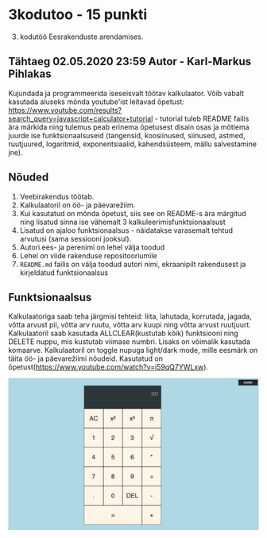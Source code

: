# 3kodutoo - 15 punkti
3. kodutöö Eesrakenduste arendamises.

## Tähtaeg 02.05.2020 23:59 Autor - Karl-Markus Pihlakas

Kujundada ja programmeerida iseseisvalt töötav kalkulaator. Võib vabalt kasutada aluseks mõnda youtube'ist leitavad õpetust: https://www.youtube.com/results?search_query=javascript+calculator+tutorial - tutorial tuleb README failis ära märkida ning tulemus peab erinema õpetusest disain osas ja mõtlema juurde ise funktsionaalsuseid (tangensid, koosiinused, siinused, astmed, ruutjuured, logaritmid, exponentsiaalid, kahendsüsteem, mällu salvestamine jne).

## Nõuded

1. Veebirakendus töötab.
1. Kalkulaatoril on öö- ja päevarežiim. 
1. Kui kasutatud on mõnda õpetust, siis see on README-s ära märgitud ning lisatud sinna ise vähemalt 3 kalkuleerimisfunktsionaalsust
1. Lisatud on ajaloo funktsionaalsus - näidatakse varasemalt tehtud arvutusi (sama sessiooni jooksul). 
1. Autori ees- ja perenimi on lehel välja toodud
1. Lehel on viide rakenduse repositooriumile
1. `README.md` failis on välja toodud autori nimi, ekraanipilt rakendusest ja kirjeldatud funktsionaalsus

## Funktsionaalsus
Kalkulaatoriga saab teha järgmisi tehteid: liita, lahutada, korrutada, jagada, võtta arvust pii,  võtta arv ruutu, võtta arv kuupi ning võtta arvust ruutjuurt.
Kalkulaatoril saab kasutada ALLCLEAR(kustutab kõik) funktsiooni ning DELETE nuppu, mis kustutab viimase numbri. Lisaks on võimalik kasutada komaarve.
Kalkulaatoril on toggle nupuga light/dark mode, mille eesmärk on täita öö- ja päevarežiimi nõudeid.
Kasutatud on õpetust(https://www.youtube.com/watch?v=j59qQ7YWLxw).

![](Screenshot%202020-05-03%20at%2020.07.49.png)